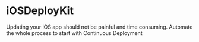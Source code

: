 iOSDeployKit
============

Updating your iOS app should not be painful and time consuming. Automate the whole process to start with Continuous Deployment

